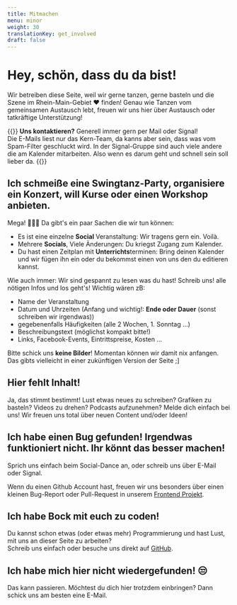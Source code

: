 ```yaml
---
title: Mitmachen
menu: minor
weight: 30
translationKey: get_involved
draft: false
---
```

# Hey, schön, dass du da bist!

Wir betreiben diese Seite, weil wir gerne tanzen, gerne basteln und die Szene im Rhein-Main-Gebiet ❤️ finden! Genau wie Tanzen vom gemeinsamen Austausch lebt, freuen wir uns hier über Austausch oder tatkräftige Unterstützung!

{{<info-contact>}}
**Uns kontaktieren?** Generell immer gern per Mail oder Signal!\
Die E-Mails liest nur das Kern-Team, da kanns aber sein, dass was vom Spam-Filter geschluckt wird. In der Signal-Gruppe sind auch viele andere die am Kalender mitarbeiten. Also wenn es darum geht und schnell sein soll lieber da.
{{</info-contact>}}


## Ich schmeiße eine Swingtanz-Party, organisiere ein Konzert, will Kurse oder einen Workshop anbieten.
Mega! 🚀🙌🤩 Da gibt's ein paar Sachen die wir tun können:

* Es ist eine einzelne **Social** Veranstaltung: Wir tragens gern ein. Voilà.
* Mehrere **Socials**, Viele Änderungen: Du kriegst Zugang zum Kalender.
* Du hast einen Zeitplan mit **Unterrichts**terminen: Bring deinen Kalender und wir fügen ihn ein oder du bekommst einen von uns den du editieren kannst.

Wie auch immer: Wir sind gespannt zu lesen was du hast! Schreib uns!
alle nötigen Infos und los geht's! Wichtig wären zB:
* Name der Veranstaltung
* Datum und Uhrzeiten (Anfang und wichtig!: **Ende oder Dauer** (sonst schreiben wir irgendwas))
* gegebenenfalls Häufigkeiten (alle 2 Wochen, 1. Sonntag ...)
* Beschreibungstext (möglichst kompakt bitte!)
* Links, Facebook-Events, Eintrittspreise, Kosten ...

Bitte schick uns **keine Bilder**! Momentan können wir damit nix anfangen. Das gibts vielleicht in einer zukünftigen Version der Seite ;]


## Hier fehlt Inhalt!
Ja, das stimmt bestimmt! Lust etwas neues zu schreiben? Grafiken zu basteln? Videos zu drehen? Podcasts aufzunehmen? Melde dich einfach bei uns!
Wir freuen uns total über neuen Content und/oder Ideen!


## Ich habe einen Bug gefunden! Irgendwas funktioniert nicht. Ihr könnt das besser machen!
Sprich uns einfach beim Social-Dance an, oder schreib uns über E-Mail oder Signal.

Wenn du einen Github Account hast, freuen wir uns besonders über einen kleinen Bug-Report oder Pull-Request in unserem [Frontend Projekt](https://github.com/rhein-main-swingtime/frontend-hugo).


## Ich habe Bock mit euch zu coden!
Du kannst schon etwas (oder etwas mehr) Programmierung und hast Lust, mit uns an dieser Seite zu arbeiten?\
Schreib uns einfach oder besuche uns direkt auf [GitHub](https://github.com/rhein-main-swingtime).


## Ich habe mich hier nicht wiedergefunden! 😒
Das kann passieren. Möchtest du dich hier trotzdem einbringen? Dann schick uns am besten eine E-Mail.
